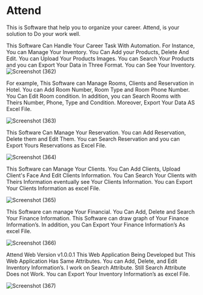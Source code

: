 # Attend
This is Software that help you to organize your career. Attend, is your solution to Do your work well.

This Software Can Handle Your Career Task With Automation. For Instance, You can Manage Your Inventory. You Can Add your Products, Delete And Edit. You can Upload Your Products Images. You can Search Your Products and you can Export Your Data in Three Format. You can See Your Inventory.
![Screenshot (362)](https://github.com/Navid-Derakhshandeh/Attend/assets/111235264/1e0dffd5-ed87-4a98-b352-5b04cf1cf0dd)

For example, This Software can Manage Rooms, Clients and Reservation in Hotel. You can Add Room Number, Room Type and Room Phone Number. You Can Edit Room condition. In addition, you can Search Rooms with Theirs Number, Phone, Type and Condition. Moreover, Export Your Data AS Excel File.

![Screenshot (363)](https://github.com/Navid-Derakhshandeh/Attend/assets/111235264/4a6113be-dc67-4bbf-8d64-a05d0c3ae2af)

This Software Can Manage Your Reservation. You can Add Reservation, Delete them and Edit Them. You can Search Reservation and you can Export Yours Reservations as Excel File.

![Screenshot (364)](https://github.com/Navid-Derakhshandeh/Attend/assets/111235264/118833e6-1acc-4da3-a04f-9ad0edcd08ca)

This Software can Manage Your Clients. You Can Add Clients, Upload Client's Face And Edit Clients Information. You Can Search Your Clients with Theirs Information eventually see Your Clients Information. You can Export Your Clients Information as excel File.

![Screenshot (365)](https://github.com/Navid-Derakhshandeh/Attend/assets/111235264/34bd8544-22fb-47bd-be03-8dfc411de013)

This Software can manage Your Financial. You Can Add, Delete and Search Your Finance Information. This Software can draw graph of Your Finance Information’s. In addition, you Can Export Your Finance Information’s As excel File.

![Screenshot (366)](https://github.com/Navid-Derakhshandeh/Attend/assets/111235264/b30ff353-b63d-4494-a569-e84c302b8a9a)

Attend Web Version v1.0.0.1 This Web Application Being Developed but This Web Application Has Same Attributes. You can Add, Delete, and Edit Inventory Information’s. I work on Search Attribute. Still Search Attribute Does not Work. You can Export Your Inventory Information’s as excel File.

![Screenshot (367)](https://github.com/Navid-Derakhshandeh/Attend/assets/111235264/f26fcb9c-d769-457d-8c8c-6d7b5093e20a)
